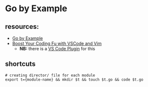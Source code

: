 # Go by Example

## resources:

- [Go by Example](https://gobyexample.com/)
- [Boost Your Coding Fu with VSCode and Vim](https://www.barbarianmeetscoding.com/blog/boost-your-coding-fu-with-vscode-and-vim)
  - **NB:** there is a [VS Code Plugin](https://marketplace.visualstudio.com/items?itemName=vintharas.learn-vim) for this

## shortcuts

```
# creating director/ file for each module
export t={module-name} && mkdir $t && touch $t.go && code $t.go
```
